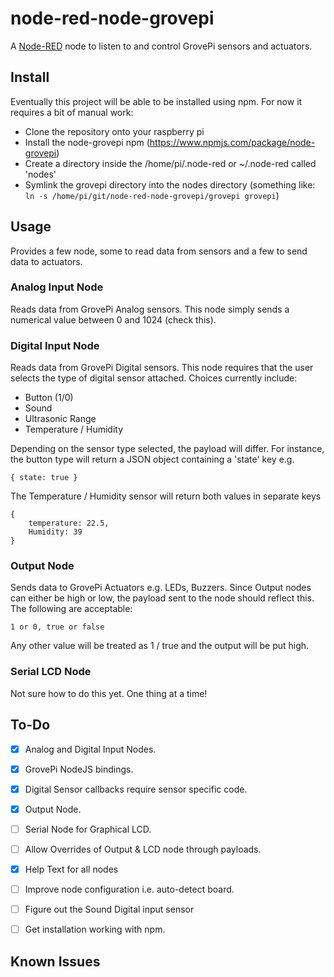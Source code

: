 node-red-node-grovepi
=====================
A <a href="http://nodered.org" target="_new">Node-RED</a> node to listen to and control GrovePi sensors and actuators.

Install
-------

Eventually this project will be able to be installed using npm. For now it requires a bit of manual work:
* Clone the repository onto your raspberry pi
* Install the node-grovepi npm (https://www.npmjs.com/package/node-grovepi)
* Create a directory inside the /home/pi/.node-red or ~/.node-red called 'nodes'
* Symlink the grovepi directory into the nodes directory (something like: `ln -s /home/pi/git/node-red-node-grovepi/grovepi grovepi`)


Usage
-----

Provides a few node, some to read data from sensors and a few to send data to actuators.


### Analog Input Node

Reads data from GrovePi Analog sensors. This node simply sends a numerical value between 0 and 1024 (check this).

### Digital Input Node

Reads data from GrovePi Digital sensors. This node requires that the user selects the type of digital sensor attached.
Choices currently include:
 * Button (1/0)
 * Sound
 * Ultrasonic Range
 * Temperature / Humidity

Depending on the sensor type selected, the payload will differ. For instance, the button type will return a JSON object containing a 'state' key e.g.

```
{ state: true }
```

The Temperature / Humidity sensor will return both values in separate keys

```
{
    temperature: 22.5,
    Humidity: 39
}
```

### Output Node

Sends data to GrovePi Actuators e.g. LEDs, Buzzers.
Since Output nodes can either be high or low, the payload sent to the node should reflect this. The following are acceptable:

```1 or 0, true or false ```

Any other value will be treated as 1 / true and the output will be put high.

### Serial LCD Node

Not sure how to do this yet. One thing at a time!

To-Do
-----
- [x] Analog and Digital Input Nodes.
- [x] GrovePi NodeJS bindings.
- [x] Digital Sensor callbacks require sensor specific code.
- [x] Output Node.
- [ ] Serial Node for Graphical LCD.
- [ ] Allow Overrides of Output & LCD node through payloads.
- [x] Help Text for all nodes
- [ ] Improve node configuration i.e. auto-detect board.
- [ ] Figure out the Sound Digital input sensor
- [ ] Get installation working with npm.


Known Issues
------------
